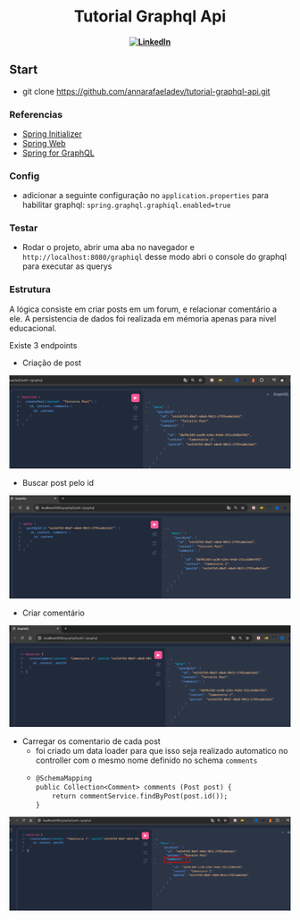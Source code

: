 # <center> Tutorial Graphql Api
#### <center> [![LinkedIn](https://img.shields.io/badge/-annarafaeladev-0077B5?style=flat-square&logo=Linkedin&logoColor=white&link=https://www.linkedin.com/in/annarafaeladev/)](https://www.linkedin.com/in/annarafaeladev/)

## Start
* git clone https://github.com/annarafaeladev/tutorial-graphql-api.git

### Referencias 
* [Spring Initializer](https://start.spring.io/)
* [Spring Web](https://docs.spring.io/spring-boot/docs/3.2.5/reference/htmlsingle/index.html#web)
* [Spring for GraphQL](https://docs.spring.io/spring-boot/docs/3.2.5/reference/htmlsingle/index.html#web.graphql)

### Config

* adicionar a seguinte configuração no ``application.properties`` para habilitar graphql: ``spring.graphql.graphiql.enabled=true``


### Testar
* Rodar o projeto, abrir  uma aba no navegador e ```http://localhost:8080/graphiql``` desse modo abri o console do graphql para executar as querys

### Estrutura
A lógica consiste em criar posts em um forum, e relacionar comentário a ele. A persistencia de dados foi realizada em mémoria apenas para nivel educacional.

Existe 3 endpoints
* Criação de post
  
![img.png](assets/img.png)
  
* Buscar post pelo id

![img_1.png](assets/img_1.png)

* Criar comentário

![img_2.png](assets/img_2.png)

* Carregar os comentario de cada post
  * foi criado um data loader para que isso seja realizado automatico no controller com o mesmo nome definido no schema ```comments```
  * ```
    @SchemaMapping
    public Collection<Comment> comments (Post post) {
        return commentService.findByPost(post.id());
    }
  
![img_3.png](assets/img_3.png)


